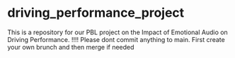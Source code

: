 # driving_performance_project
This is a repository for our PBL project on the Impact of Emotional Audio on Driving Performance.
!!!! Please dont commit anything to main. First create your own brunch and then merge if needed
